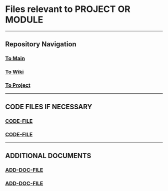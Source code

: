 # Files relevant to PROJECT OR MODULE

---

## Repository Navigation

### [To Main]()

### [To Wiki]()

### [To Project](https://github.com/orgs/Campus-Castolo/projects/2)

---

## CODE FILES IF NECESSARY

### [CODE-FILE]()

### [CODE-FILE]()

---

## ADDITIONAL DOCUMENTS

### [ADD-DOC-FILE]()

### [ADD-DOC-FILE]()
